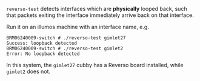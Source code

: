 `reverso-test` detects interfaces which are **physically** looped back, such
that packets exiting the interface immediately arrive back on that interface.

Run it on an illumos machine with an interface name, e.g.

```
BRM06240009-switch # ./reverso-test gimlet27
Success: loopback detected
BRM06240009-switch # ./reverso-test gimlet2
Error: No loopback detected
```

In this system, the `gimlet27` cubby has a Reverso board installed, while
`gimlet2` does not.
